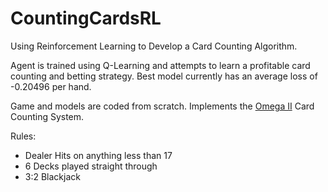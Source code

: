# CountingCardsRL
Using Reinforcement Learning to Develop a Card Counting Algorithm.

Agent is trained using Q-Learning and attempts to learn a profitable card counting and betting strategy. Best model currently has an average loss of -0.20496 per hand.

Game and models are coded from scratch. Implements the [Omega II](https://www.gamblingsites.org/casino/blackjack/card-counting/omega-2/) Card Counting System.

Rules:
* Dealer Hits on anything less than 17
* 6 Decks played straight through
* 3:2 Blackjack